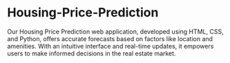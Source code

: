 # Housing-Price-Prediction
Our Housing Price Prediction web application, developed using HTML, CSS, and Python, offers accurate forecasts based on factors like location and amenities. With an intuitive interface and real-time updates, it empowers users to make informed decisions in the real estate market.
